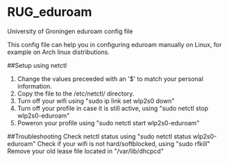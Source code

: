 # RUG_eduroam
University of Groningen eduroam config file

This config file can help you in configuring eduroam manually on Linux, for example on Arch linux distributions. 

##Setup using netctl

1. Change the values preceeded with an '$' to match your personal information.
2. Copy the file to the /etc/netctl/ directory.
3. Turn off your wifi using "sudo ip link set wlp2s0 down"
4. Turn off your profile in case it is still active, using "sudo netctl stop wlp2s0-eduroam"
5. Poweron your profile using "sudo netctl start wlp2s0-eduroam"

##Troubleshooting
Check netctl status using "sudo netctl status wlp2s0-eduroam"
Check if your wifi is not hard/softblocked, using "sudo rfkill"
Remove your old lease file located in "/var/lib/dhcpcd"
